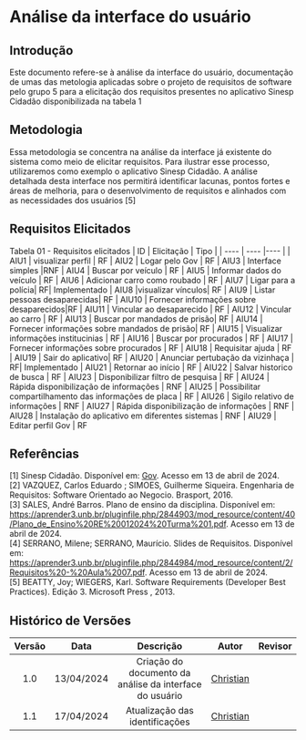 # Análise da interface do usuário

## Introdução
Este documento refere-se à análise da interface do usuário, documentação de umas das metologia aplicadas sobre o projeto de requisitos de software pelo grupo 5 para a elicitação dos requisitos presentes no aplicativo Sinesp Cidadão disponibilizada na tabela 1

## Metodologia

Essa metodologia se concentra na análise da interface já existente do sistema como meio de elicitar requisitos. Para ilustrar esse processo, utilizaremos como exemplo o aplicativo Sinesp Cidadão. A análise detalhada desta interface nos permitirá identificar lacunas, pontos fortes e áreas de melhoria, 
para o desenvolvimento de requisitos e alinhados com as necessidades dos usuários [5]

## Requisitos Elicitados
Tabela 01 - Requisitos elicitados
| ID | Elicitação | Tipo | 
| ---- | ---- |---- |
| AIU1 | visualizar perfil | RF
|  AIU2 | Logar pelo Gov |  RF
|  AIU3 | Interface simples  |RNF
|  AIU4 | Buscar por veículo | RF
|  AIU5 | Informar dados do veículo |  RF
|  AIU6 | Adicionar carro como roubado |  RF
|   AIU7 | Ligar para a polícia| RF| Implementado
|  AIU8  |visualizar vínculos|  RF
|  AIU9 | Listar pessoas desaparecidas|  RF
|  AIU10 | Fornecer informações sobre desaparecidos|RF
|  AIU11  | Vincular ao desaparecido | RF
|  AIU12  | Vincular ao carro | RF
|  AIU13  | Buscar por mandados de prisão| RF
|  AIU14  | Fornecer informações sobre mandados de prisão| RF
|  AIU15  | Visualizar informações institucinias | RF
|  AIU16  | Buscar por procurados | RF
|  AIU17  | Fornecer informações sobre procurados | RF
|  AIU18  | Requisitar ajuda | RF
|  AIU19  | Sair do aplicativo| RF
|  AIU20  | Anunciar pertubação da vizinhaça | RF| Implementado
|  AIU21  | Retornar ao início | RF
|  AIU22  | Salvar historico de busca	| RF
|  AIU23  | Disponibilizar filtro de pesquisa | RF
|  AIU24  | Rápida disponibilização de informações | RNF
|  AIU25  | Possibilitar compartilhamento das informações de placa | RF
|  AIU26  | Sigilo relativo de informações | RNF
|  AIU27  | Rápida disponibilização de informações | RNF
|  AIU28  | Instalação do aplicativo em diferentes sistemas | RNF
|  AIU29  | Editar perfil Gov | RF



## Referências
[1] Sinesp Cidadão. Disponível em: [Gov](https://www.gov.br/pt-br/apps/sinesp-cidadao). Acesso em 13 de abril de 2024.</br>
[2] VAZQUEZ, Carlos Eduardo ; SIMOES, Guilherme Siqueira. Engenharia de Requisitos: Software Orientado ao Negocio.  Brasport, 2016.</br>
[3] SALES, André Barros. Plano de ensino da disciplina. Disponível em: <https://aprender3.unb.br/pluginfile.php/2844903/mod_resource/content/40/Plano_de_Ensino%20RE%20012024%20Turma%201.pdf>. Acesso em 13 de abril de 2024.</br>
[4] SERRANO, Milene; SERRANO, Maurício. Slides de Requisitos. Disponível em: <https://aprender3.unb.br/pluginfile.php/2844984/mod_resource/content/2/Requisitos%20-%20Aula%2007.pdf>. Acesso em 13 de abril de 2024.</br>
[5] BEATTY, Joy; WIEGERS, Karl. Software Requirements (Developer Best Practices). Edição 3. Microsoft Press , 2013.
## Histórico de Versões
| Versão | Data | Descrição | Autor | Revisor |
| :----: | :--: | :-------: | :---: | :-----: |
| 1.0 | 13/04/2024 | Criação do documento da análise da interface do usuário | [Christian](https://github.com/crstyhs)|  |
| 1.1 | 17/04/2024 | Atualização das identificações | [Christian](https://github.com/crstyhs)|  |
